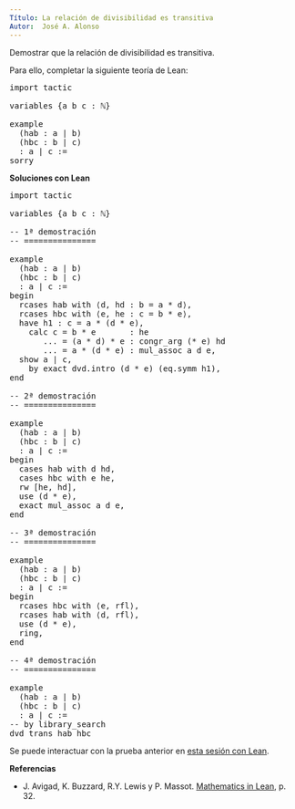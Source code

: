 ```yaml
---
Título: La relación de divisibilidad es transitiva
Autor:  José A. Alonso
---
```


Demostrar que la relación de divisibilidad es transitiva.

Para ello, completar la siguiente teoría de Lean:

<pre lang="lean">
import tactic

variables {a b c : ℕ}

example
  (hab : a ∣ b)
  (hbc : b ∣ c)
  : a ∣ c :=
sorry
</pre>
<!--more-->

<b>Soluciones con Lean</b>

<pre lang="lean">
import tactic

variables {a b c : ℕ}

-- 1ª demostración
-- ===============

example
  (hab : a ∣ b)
  (hbc : b ∣ c)
  : a ∣ c :=
begin
  rcases hab with ⟨d, hd : b = a * d⟩,
  rcases hbc with ⟨e, he : c = b * e⟩,
  have h1 : c = a * (d * e),
    calc c = b * e       : he
       ... = (a * d) * e : congr_arg (* e) hd
       ... = a * (d * e) : mul_assoc a d e,
  show a ∣ c,
    by exact dvd.intro (d * e) (eq.symm h1),
end

-- 2ª demostración
-- ===============

example
  (hab : a ∣ b)
  (hbc : b ∣ c)
  : a ∣ c :=
begin
  cases hab with d hd,
  cases hbc with e he,
  rw [he, hd],
  use (d * e),
  exact mul_assoc a d e,
end

-- 3ª demostración
-- ===============

example
  (hab : a ∣ b)
  (hbc : b ∣ c)
  : a ∣ c :=
begin
  rcases hbc with ⟨e, rfl⟩,
  rcases hab with ⟨d, rfl⟩,
  use (d * e),
  ring,
end

-- 4ª demostración
-- ===============

example
  (hab : a ∣ b)
  (hbc : b ∣ c)
  : a ∣ c :=
-- by library_search
dvd_trans hab hbc
</pre>

Se puede interactuar con la prueba anterior en <a href="https://leanprover-community.github.io/lean-web-editor/#url=https://raw.githubusercontent.com/jaalonso/Calculemus/main/src/Transitividad_de_la_divisibilidad.lean" rel="noopener noreferrer" target="_blank">esta sesión con Lean</a>.

<b>Referencias</b>

+ J. Avigad, K. Buzzard, R.Y. Lewis y P. Massot. [Mathematics in Lean](https://bit.ly/3U4UjBk), p. 32.
